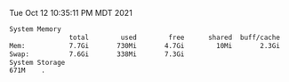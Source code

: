 Tue Oct 12 10:35:11 PM MDT 2021
```bash
System Memory
               total        used        free      shared  buff/cache   available
Mem:           7.7Gi       730Mi       4.7Gi        10Mi       2.3Gi       6.6Gi
Swap:          7.6Gi       338Mi       7.3Gi
System Storage
671M	.
```
```bash
